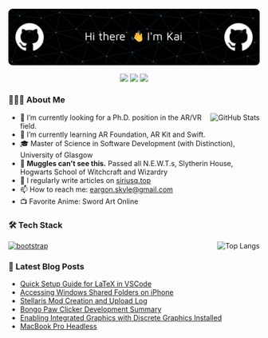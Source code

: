![Header](./github-header-image.png)

<p align="center">
  <a href="https://siriusq.top"><img src="https://img.shields.io/badge/%E6%88%91%E7%9A%84%E5%8D%9A%E5%AE%A2%3A_siriusq.top-0E83CD?style=for-the-badge&logo=hexo&logoColor=ffffff"/></a>
  <a href="https://siriusq.top/en/"><img src="https://img.shields.io/badge/MY%20Blog%3A_siriusq.top/en/-333333?style=for-the-badge&logo=hexo"/></a>
  <a href="mailto:eargon.skyle@gmail.com"><img src="https://img.shields.io/badge/email%3A_eargon.skyle%40gmail.com-EA4335?style=for-the-badge&logo=gmail&logoColor=ffffff"/></a>
</p>

### 👨🏻‍💻 About Me
<img 
  src="https://github-readme-stats.vercel.app/api?username=Siriusq&show_icons=true&count_private=true&theme=transparent" 
  alt="GitHub Stats" align="right" />

- 🔭 I’m currently looking for a Ph.D. position in the AR/VR field.
- 🌱 I’m currently learning AR Foundation, AR Kit and Swift.
- 🎓 Master of Science in Software Development (with Distinction), University of Glasgow
- 🔮 **Muggles can't see this.** Passed all N.E.W.T.s, Slytherin House, Hogwarts School of Witchcraft and Wizardry
- 📝 I regularly write articles on [siriusq.top](siriusq.top/en)
- 📫 How to reach me: eargon.skyle@gmail.com
- 📺 Favorite Anime: Sword Art Online



### 🛠 Tech Stack
<img 
  src="https://github-readme-stats.vercel.app/api/top-langs/?username=Siriusq&layout=compact&theme=transparent" 
  alt="Top Langs" align="right" />

<p align="left"> 
  <a href="https://github.com/tandpfun/skill-icons" target="_blank" rel="noreferrer"> 
    <img src="https://skillicons.dev/icons?i=c,cs,css,html,java,js,latex,md,py,bootstrap,django,dotnet,eclipse,git,idea,nginx,postgres,powershell,sqlite,unity,visualstudio,vscode,autocad,ai,ps,pr,sketchup&theme=dark&perline=9" alt="bootstrap"/> 
  </a>
</p>



### 📝 Latest Blog Posts
- [Quick Setup Guide for LaTeX in VSCode](https://siriusq.top/en/latex-vscode-quick-config.html)
- [Accessing Windows Shared Folders on iPhone](https://siriusq.top/en/ios-windows-file-share.html)
- [Stellaris Mod Creation and Upload Log](https://siriusq.top/en/stellaris-mod.html)
- [Bongo Paw Clicker Development Summary](https://siriusq.top/en/bongo-paw-blicker.html)
- [Enabling Integrated Graphics with Discrete Graphics Installed](https://siriusq.top/en/turn-on-igpu.html)
- [MacBook Pro Headless](https://siriusq.top/en/macbook-pro-headless.html)
